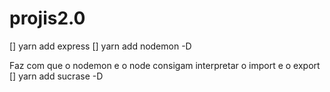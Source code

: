 # projis2.0

[] yarn add express
[] yarn add nodemon -D

Faz com que o nodemon e o node consigam interpretar o import e o export
[] yarn add sucrase -D
